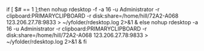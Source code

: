 if [ $# == 1 ];then
nohup rdesktop -f -a 16 -u Administrator -r clipboard:PRIMARYCLIPBOARD -r disk:share=/home/hill/72A2-A068 123.206.27.78:9833 > ~/yfolder/rdesktop.log 2>&1 &
else
nohup rdesktop -a 16 -u Administrator -r clipboard:PRIMARYCLIPBOARD -r disk:share=/home/hill/72A2-A068 123.206.27.78:9833 > ~/yfolder/rdesktop.log 2>&1 &
fi